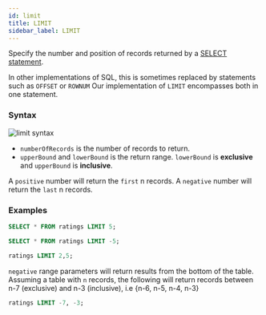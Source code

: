 ```yaml
---
id: limit
title: LIMIT
sidebar_label: LIMIT
---
```


Specify the number and position of records returned by a
[SELECT statement](sqlSelect.md).

In other implementations of SQL, this is sometimes replaced by statements such
as `OFFSET` or `ROWNUM` Our implementation of `LIMIT` encompasses both in one
statement.

### Syntax

![limit syntax](/img/doc/diagrams/limit.svg)

- `numberOfRecords` is the number of records to return.
- `upperBound` and `lowerBound` is the return range. `lowerBound` is
  **exclusive** and `upperBound` is **inclusive**.

A `positive` number will return the `first` n records. A `negative` number will
return the `last` n records.

### Examples

```sql title="First 5 results"
SELECT * FROM ratings LIMIT 5;
```

```sql title="Last 5 results"
SELECT * FROM ratings LIMIT -5;
```

```sql title="Range results - this will return records 3, 4 and 5"
ratings LIMIT 2,5;
```

`negative` range parameters will return results from the bottom of the table.
Assuming a table with `n` records, the following will return records between n-7
(exclusive) and n-3 (inclusive), i.e {n-6, n-5, n-4, n-3}

```sql title="Range results (negative)"
ratings LIMIT -7, -3;
```
